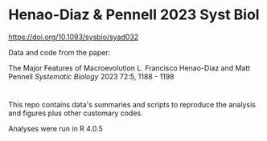 # Henao-Diaz & Pennell 2023 Syst Biol
https://doi.org/10.1093/sysbio/syad032

Data and code from the paper: 

The Major Features of Macroevolution L. Francisco Henao-Diaz and Matt Pennell _Systematic Biology_ 2023 72:5, 1188 - 1198 

#
This repo contains data's summaries and scripts to reproduce the analysis and figures plus other customary codes.

Analyses were run in R 4.0.5 
